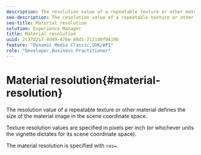 ```yaml
---
description: The resolution value of a repeatable texture or other material defines the size of the material image in the scene coordinate space.
seo-description: The resolution value of a repeatable texture or other material defines the size of the material image in the scene coordinate space.
seo-title: Material resolution
solution: Experience Manager
title: Material resolution
uuid: 2c37d217-8d49-478e-88d1-7121d0f0419b
feature: "Dynamic Media Classic,SDK/API"
role: "Developer,Business Practitioner"
---
```


# Material resolution{#material-resolution}

The resolution value of a repeatable texture or other material defines the size of the material image in the scene coordinate space.

Texture resolution values are specified in pixels per inch (or whichever units the vignette dictates for its scene coordinate space).

The material resolution is specified with `res=`. 
